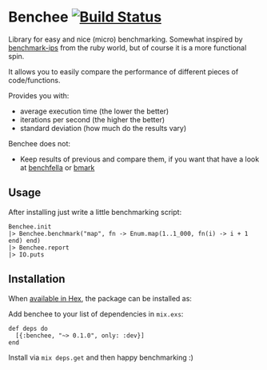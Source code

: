 # Benchee [![Build Status](https://travis-ci.org/PragTob/benchee.svg?branch=travis)](https://travis-ci.org/PragTob/benchee)

Library for easy and nice (micro) benchmarking. Somewhat inspired by [benchmark-ips](https://github.com/evanphx/benchmark-ips) from the ruby world, but of course it is a more functional spin.

It allows you to easily compare the performance of different pieces of code/functions.

Provides you with:

* average execution time (the lower the better)
* iterations per second (the higher the better)
* standard deviation (how much do the results vary)

Benchee does not:

* Keep results of previous and compare them, if you want that have a look at [benchfella](https://github.com/alco/benchfella) or [bmark](https://github.com/joekain/bmark)

## Usage

After installing just write a little benchmarking script:

    Benchee.init
    |> Benchee.benchmark("map", fn -> Enum.map(1..1_000, fn(i) -> i + 1 end) end)
    |> Benchee.report
    |> IO.puts


## Installation

When [available in Hex](https://hex.pm/docs/publish), the package can be installed as:

Add benchee to your list of dependencies in `mix.exs`:

    def deps do
      [{:benchee, "~> 0.1.0", only: :dev}]
    end

Install via `mix deps.get` and then happy benchmarking :)
